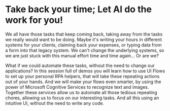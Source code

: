 # Take back your time; Let AI do the work for you!

We all have those tasks that keep coming back, taking away from the tasks we really would want to be doing. Maybe it's writing your hours in different systems for your clients, claiming back your expenses, or typing data from a form into that legacy system. We can't change the underlying systems, so we are just stuck with this manual effort time and time again... Or are we?

What if we could automate these tasks, without the need to change our applications? In this session full of demos you will learn how to use UI Flows to set up your personal RPA helpers, that will take these repeating actions out of your hands. And we will make your flows even smarter, by using the power of Microsoft Cognitive Services to recognize text and images. Together these services allow us to automate all those tedious repeating chores, allowing us to focus on our interesting tasks. And all this using an intuitive UI, without the need to write any code.
